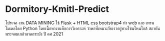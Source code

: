 # Dormitory-Kmitl-Predict
โปรเจค งาน DATA MINING ใช้ Flask + HTML css bootstrap4 ทำ web และ เทรนโมเดลโดย Python โดยเนื้อหางานคือการวิเคราะห์ ว่าหอที่เหมาะกับเราอยู่ทางโซนไหนใกล้ สถาบันพระจอมเกล้าลาดกระบัง ปี คศ 2021 
